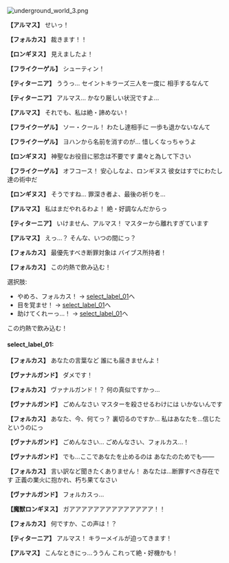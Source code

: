 
![underground_world_3.png](../images/backgrounds/underground_world_3.png)

**【アルマス】**
せいっ！

**【フォルカス】**
裁きます！！

**【ロンギヌス】**
見えましたよ！

**【フライクーゲル】**
シューティン！

**【ティターニア】**
ううっ…
セイントキラーズ三人を一度に
相手するなんて

**【ティターニア】**
アルマス…
かなり厳しい状況ですよ…

**【アルマス】**
それでも、私は絶・諦めない！

**【フライクーゲル】**
ソー・クール！
わたし達相手に
一歩も退かないなんて

**【フライクーゲル】**
ヨハンから名前を消すのが…
惜しくなっちゃうよ

**【ロンギヌス】**
神聖なお役目に邪念は不要です
粛々と為して下さい

**【フライクーゲル】**
オフコース！
安心しなよ、ロンギヌス
彼女はすでにわたし達の術中だ

**【ロンギヌス】**
そうですね…
罪深き者よ、最後の祈りを…

**【アルマス】**
私はまだやれるわよ！
絶・好調なんだからっ

**【ティターニア】**
いけません、アルマス！
マスターから離れすぎています

**【アルマス】**
えっ…？
そんな、いつの間にっ？

**【フォルカス】**
最優先すべき断罪対象は
バイブス所持者！

**【フォルカス】**
この灼熱で飲み込む！

選択肢:
- やめろ、フォルカス！ → [select_label_01](#select_label_01)へ
- 目を覚ませ！ → [select_label_01](#select_label_01)へ
- 助けてくれーっ…！ → [select_label_01](#select_label_01)へ

この灼熱で飲み込む！

#### select_label_01:

**【フォルカス】**
あなたの言葉など
誰にも届きませんよ！

**【ヴァナルガンド】**
ダメです！

**【フォルカス】**
ヴァナルガンド！？
何の真似ですかっ…

**【ヴァナルガンド】**
ごめんなさい
マスターを殺させるわけには
いかないんです

**【フォルカス】**
あなた、今、何てっ？
裏切るのですか…
私はあなたを…信じたというのにっ

**【ヴァナルガンド】**
ごめんなさい…
ごめんなさい、フォルカス…！

**【ヴァナルガンド】**
でも…ここであなたを止めるのは
あなたのためでも――

**【フォルカス】**
言い訳など聞きたくありません！
あなたは…断罪すべき存在です
正義の業火に抱かれ、朽ち果てなさい

**【ヴァナルガンド】**
フォルカスっ…

**【魔獣ロンギヌス】**
ガアアアアアアアアアアアアアア！！

**【フォルカス】**
何ですか、この声は！？

**【ティターニア】**
アルマス！
キラーメイルが迫ってきます！

**【アルマス】**
こんなときにっ…ううん
これって絶・好機かも！